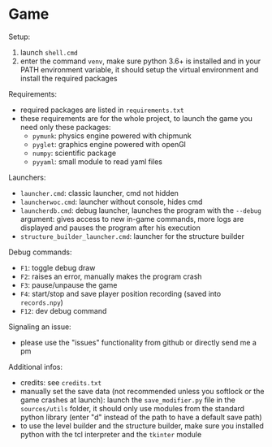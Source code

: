 # Game

Setup:
 1. launch `shell.cmd`
 2. enter the command `venv`, make sure python 3.6+ is installed and in your PATH environment variable, it should setup
 the virtual environment and install the required packages
 
Requirements:
 - required packages are listed in `requirements.txt`
 - these requirements are for the whole project, to launch the game you need only these packages:
    - `pymunk`: physics engine powered with chipmunk
    - `pyglet`: graphics engine powered with openGl
    - `numpy`: scientific package
    - `pyyaml`: small module to read yaml files
 
Launchers:
 - `launcher.cmd`: classic launcher, cmd not hidden
 - `launcherwoc.cmd`: launcher without console, hides cmd
 - `launcherdb.cmd`: debug launcher, launches the program with the `--debug` argument: gives access to new in-game
  commands, more logs are displayed and pauses the program after his execution
 - `structure_builder_launcher.cmd`: launcher for the structure builder
 
Debug commands:
 - `F1`: toggle debug draw
 - `F2`: raises an error, manually makes the program crash
 - `F3`: pause/unpause the game
 - `F4`: start/stop and save player position recording (saved into `records.npy`)
 - `F12`: dev debug command
 
Signaling an issue:
  - please use the "issues" functionality from github or directly send me a pm
 
Additional infos:
  - credits: see `credits.txt`
  - manually set the save data (not recommended unless you softlock or the game crashes at launch):
  launch the `save_modifier.py` file in the `sources/utils` folder, it should only use modules from the
  standard python library (enter "d" instead of the path to have a default save path)
  - to use the level builder and the structure builder, make sure you installed python with the tcl interpreter
  and the `tkinter` module
 